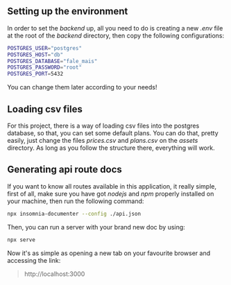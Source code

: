 ## Setting up the environment

In order to set the *backend* up, all you need to do is creating a new 
*.env* file at the root of the *backend* directory, then copy the following 
configurations: 

```bash
POSTGRES_USER="postgres"
POSTGRES_HOST="db"
POSTGRES_DATABASE="fale_mais"
POSTGRES_PASSWORD="root"
POSTGRES_PORT=5432
```
You can change them later according to your needs!


## Loading csv files
For this project, there is a way of loading csv files into the postgres database, so that, you can set some default plans. You can do that, pretty easily, just change the files *prices.csv* and *plans.csv* on the *assets* directory. As long as you follow the structure there, everything will work.

## Generating api route docs

If you want to know all routes available in this application, it really simple,
first of all, make sure you have got *nodejs* and *npm* properly installed on your 
machine, then run the following command: 

```bash
npx insomnia-documenter --config ./api.json
```

Then, you can run a server with your brand new doc by using:
```bash
npx serve
```

Now it's as simple as opening a new tab on your favourite browser and accessing the link:
> http://localhost:3000
